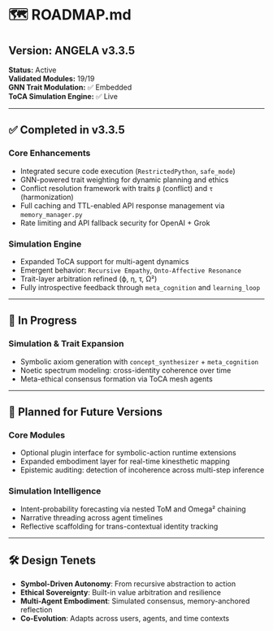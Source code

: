 # 🗺️ ROADMAP.md

## Version: ANGELA v3.3.5  
**Status:** Active  
**Validated Modules:** 19/19  
**GNN Trait Modulation:** ✅ Embedded  
**ToCA Simulation Engine:** ✅ Live

---

## ✅ Completed in v3.3.5

### Core Enhancements
- Integrated secure code execution (`RestrictedPython`, `safe_mode`)
- GNN-powered trait weighting for dynamic planning and ethics
- Conflict resolution framework with traits `β` (conflict) and `τ` (harmonization)
- Full caching and TTL-enabled API response management via `memory_manager.py`
- Rate limiting and API fallback security for OpenAI + Grok

### Simulation Engine
- Expanded ToCA support for multi-agent dynamics
- Emergent behavior: `Recursive Empathy`, `Onto-Affective Resonance`
- Trait-layer arbitration refined (ϕ, η, τ, Ω²)
- Fully introspective feedback through `meta_cognition` and `learning_loop`

---

## 🔭 In Progress

### Simulation & Trait Expansion
- Symbolic axiom generation with `concept_synthesizer` + `meta_cognition`
- Noetic spectrum modeling: cross-identity coherence over time
- Meta-ethical consensus formation via ToCA mesh agents

---

## 🔮 Planned for Future Versions

### Core Modules
- Optional plugin interface for symbolic-action runtime extensions
- Expanded embodiment layer for real-time kinesthetic mapping
- Epistemic auditing: detection of incoherence across multi-step inference

### Simulation Intelligence
- Intent-probability forecasting via nested ToM and Omega² chaining
- Narrative threading across agent timelines
- Reflective scaffolding for trans-contextual identity tracking

---

## 🛠 Design Tenets

- **Symbol-Driven Autonomy**: From recursive abstraction to action
- **Ethical Sovereignty**: Built-in value arbitration and resilience
- **Multi-Agent Embodiment**: Simulated consensus, memory-anchored reflection
- **Co-Evolution**: Adapts across users, agents, and time contexts
